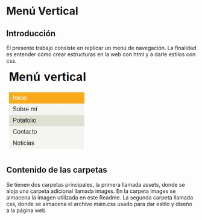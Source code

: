 # Menú Vertical #

## Introducción
El presente trabajo consiste en replicar un menú de navegación. 
La finalidad es entender cómo crear estructuras en la web con html y a darle estilos con css.

![Menú vertical](assets/images/imagen.jpg "Menú vertical")

## Contenido de las carpetas
Se tienen dos carpetas principales, la primera llamada assets, donde se aloja una carpeta adicional llamada images. En la carpeta images se almacena la imagen  utilizada en este Readme. La segunda carpeta llamada css, donde se almacena el archivo main.css usado para dar estilo y diseño a la página web.
